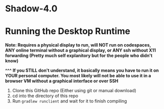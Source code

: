 # Shadow-4.0

# Running the Desktop Runtime

**Note: Requires a physical display to run, will NOT run on codespaces, ANY online terminal without a graphical display, or ANY ssh without X11 forwarding (Pretty much self explanitory but for the people who didn't know)**

**^^^**
**If you STILL don't understand, it basically means you have to run it on YOUR personal computer. You most likely will not be able to use it in a browser VM without a graphical interface or over SSH**

1. Clone this GitHub repo (Either using git or manual download)
2. cd into the directory of this repo
3. Run `gradlew runclient` and wait for it to finish compiling
